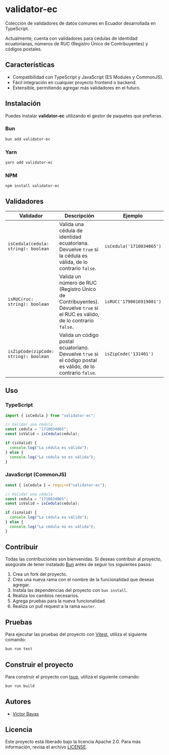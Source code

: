 # validator-ec

Colección de validadores de datos comunes en Ecuador desarrollada en TypeScript.

Actualmente, cuenta con validadores para cédulas de identidad ecuatorianas, números de RUC (Registro Único de Contribuyentes) y códigos postales.

## Características

- Compatibilidad con TypeScript y JavaScript (ES Modules y CommonJS).
- Fácil integración en cualquier proyecto frontend o backend.
- Extensible, permitiendo agregar más validadores en el futuro.

## Instalación

Puedes instalar **validator-ec** utilizando el gestor de paquetes que prefieras.

### Bun

```bash
bun add validator-ec
```

### Yarn

```bash
yarn add validator-ec
```

### NPM

```bash
npm install validator-ec
```

## Validadores

| Validador                             | Descripción                                                                                                               | Ejemplo                  |
| ------------------------------------- | ------------------------------------------------------------------------------------------------------------------------- | ------------------------ |
| `isCedula(cedula: string): boolean`   | Valida una cédula de identidad ecuatoriana. Devuelve `true` si la cédula es válida, de lo contrario `false`.              | `isCedula('1710034065')` |
| `isRUC(ruc: string): boolean`         | Valida un número de RUC (Registro Único de Contribuyentes). Devuelve `true` si el RUC es válido, de lo contrario `false`. | `isRUC('1790016919001')` |
| `isZipCode(zipCode: string): boolean` | Valida un código postal ecuatoriano. Devuelve `true` si el código postal es válido, de lo contrario `false`.              | `isZipCode('131401')`    |

## Uso

### TypeScript

```typescript
import { isCedula } from "validator-ec";

// Validar una cédula
const cedula = "1710034065";
const isValid = isCedula(cedula);

if (isValid) {
  console.log("La cédula es válida");
} else {
  console.log("La cédula no es válida");
}
```

### JavaScript (CommonJS)

```javascript
const { isCedula } = require("validator-ec");

// Validar una cédula
const cedula = "1710034065";
const isValid = isCedula(cedula);

if (isValid) {
  console.log("La cédula es válida");
} else {
  console.log("La cédula no es válida");
}
```

## Contribuir

Todas las contribuciones son bienvenidas. Si deseas contribuir al proyecto, asegúrate de tener instalado [Bun](https://bun.sh/) antes de seguir los siguientes pasos:

1. Crea un fork del proyecto.
2. Crea una nueva rama con el nombre de la funcionalidad que deseas agregar.
3. Instala las dependencias del proyecto con `bun install`.
4. Realiza los cambios necesarios.
5. Agrega pruebas para la nueva funcionalidad.
6. Realiza un pull request a la rama `master`.

## Pruebas

Para ejecutar las pruebas del proyecto con [Vitest](https://vitest.dev/), utiliza el siguiente comando:

```bash
bun run test
```

## Construir el proyecto

Para construir el proyecto con [tsup](https://tsup.egoist.dev/), utiliza el siguiente comando:

```bash
bun run build
```

## Autores

- [Victor Bayas](https://github.com/bayasdev)

## Licencia

Este proyecto está liberado bajo la licencia Apache 2.0. Para más información, revisa el archivo [LICENSE](LICENSE).
